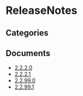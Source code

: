 # ReleaseNotes

## Categories


## Documents
- [2.2.2.0](2.2.2.0.md)
- [2.2.2.1](2.2.2.1.md)
- [2.2.99.0](2.2.99.0.md)
- [2.2.99.1](2.2.99.1.md)